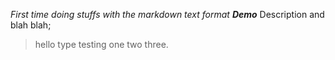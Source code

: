 *First time doing stuffs with the markdown text format*
***Demo***
Description and blah blah; 
>hello type testing one two three.
 

